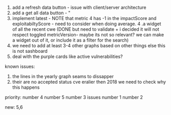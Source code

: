 1. add a refresh data button - issue with client/server architecture
2. add a get all data button - "
3. implement latest - NOTE that metric 4 has -1 in the impactScore and exploitabiltyScore - need to consider when doing average.
4 .a widget of all the recent cwe (DONE but need to validate + i decided it will not respect toggled metricVersion- maybe its not so relevant? we can make a widget out of it, or include it as a filter for the search)
5. we need to add at least 3-4 other graphs based on other things else this is not sashboard
6. deal with the purple cards like active vulnerabilities?

known issues:
1. the lines in the yearly graph seams to dissapper
2. their are no accepted status cve eralier then 2018 we need to check why this happens

priority:
number 4
number 5
number 3
issues
number 1
number 2

new: 5,6